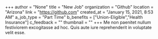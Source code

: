+++
author = "None"
title = "New Job"
organization = "Github"
location = "Arizona"
link = "https://github.com"
created_at = "January 15, 2021, 8:53 AM"
a_job_type = "Part Time"
b_benefits = ["Union-Eligible","Health Insurance"]
c_feedback = ""
thumbnail = ""
+++
Me non paenitet nullum festiviorem excogitasse ad hoc. Quis aute iure reprehenderit in voluptate velit esse.